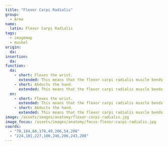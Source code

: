 ```yaml
---
title: "Flexor Carpi Radialis"
group:
  - Arme
name:
  latin: Flexor Carpi Radialis
tags:
  - imagemap
  - muskel
origin: 
  da: 
insertion: 
  da: 
function:
  da:
    - short: Flexes the wrist.
      extended: This means that the flexor carpi radialis muscle bends the wrist joint such that the angle between the palm of the hand and the front of the forearm decreases (i.e. it moves the palm of the hand toward the front of the forearm).
    - short: Abducts the hand.
      extended: This means that the flexor carpi radialis muscle bends the wrist sideways such that the thumb side of the hand moves toward the forearm.
  en:
    - short: Flexes the wrist.
      extended: This means that the flexor carpi radialis muscle bends the wrist joint such that the angle between the palm of the hand and the front of the forearm decreases (i.e. it moves the palm of the hand toward the front of the forearm).
    - short: Abducts the hand.
      extended: This means that the flexor carpi radialis muscle bends the wrist sideways such that the thumb side of the hand moves toward the forearm.
image: /assets/images/anatomy/flexor-carpi-radialis.jpg
image_focus: /assets/images/anatomy/focus-flexor-carpi-radialis.jpg
coords:
  - "70,184,68,178,49,206,54,208"
  - "224,181,227,180,246,206,243,208"
---
```

